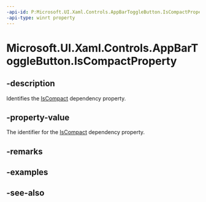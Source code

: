 ```yaml
---
-api-id: P:Microsoft.UI.Xaml.Controls.AppBarToggleButton.IsCompactProperty
-api-type: winrt property
---
```


<!-- Property syntax
public Windows.UI.Xaml.DependencyProperty IsCompactProperty { get; }
-->

# Microsoft.UI.Xaml.Controls.AppBarToggleButton.IsCompactProperty

## -description
Identifies the [IsCompact](appbartogglebutton_iscompact.md) dependency property.

## -property-value
The identifier for the [IsCompact](appbartogglebutton_iscompact.md) dependency property.

## -remarks

## -examples

## -see-also
